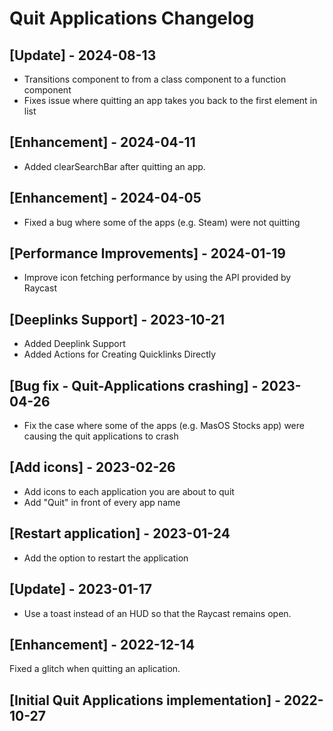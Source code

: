 # Quit Applications Changelog

## [Update] - 2024-08-13

- Transitions component to from a class component to a function component
- Fixes issue where quitting an app takes you back to the first element in list

## [Enhancement] - 2024-04-11

- Added clearSearchBar after quitting an app.

## [Enhancement] - 2024-04-05

- Fixed a bug where some of the apps (e.g. Steam) were not quitting

## [Performance Improvements] - 2024-01-19

- Improve icon fetching performance by using the API provided by Raycast

## [Deeplinks Support] - 2023-10-21

- Added Deeplink Support
- Added Actions for Creating Quicklinks Directly

## [Bug fix - Quit-Applications crashing] - 2023-04-26

- Fix the case where some of the apps (e.g. MasOS Stocks app) were causing the quit applications to crash

## [Add icons] - 2023-02-26

- Add icons to each application you are about to quit
- Add "Quit" in front of every app name

## [Restart application] - 2023-01-24

- Add the option to restart the application

## [Update] - 2023-01-17

- Use a toast instead of an HUD so that the Raycast remains open.

## [Enhancement] - 2022-12-14

Fixed a glitch when quitting an aplication.

## [Initial Quit Applications implementation] - 2022-10-27
